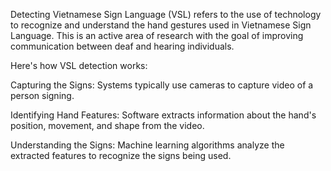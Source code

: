 Detecting Vietnamese Sign Language (VSL) refers to the use of technology to recognize and understand the hand gestures used in Vietnamese Sign Language. This is an active area of research with the goal of improving communication between deaf and hearing individuals.

Here's how VSL detection works:

Capturing the Signs:  Systems typically use cameras to capture video of a person signing.

Identifying Hand Features:  Software extracts information about the hand's position, movement, and shape from the video.

Understanding the Signs:  Machine learning algorithms analyze the extracted features to recognize the signs being used.
